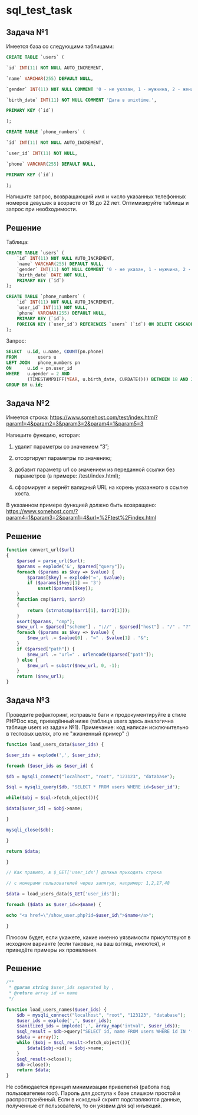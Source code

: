 # sql_test_task

## Задача №1

Имеется база со следующими таблицами:
```sql
CREATE TABLE `users` (

`id` INT(11) NOT NULL AUTO_INCREMENT,

`name` VARCHAR(255) DEFAULT NULL,

`gender` INT(11) NOT NULL COMMENT '0 - не указан, 1 - мужчина, 2 - женщина.',

`birth_date` INT(11) NOT NULL COMMENT 'Дата в unixtime.',

PRIMARY KEY (`id`)

);

CREATE TABLE `phone_numbers` (

`id` INT(11) NOT NULL AUTO_INCREMENT,

`user_id` INT(11) NOT NULL,

`phone` VARCHAR(255) DEFAULT NULL,

PRIMARY KEY (`id`)

);
```
Напишите запрос, возвращающий имя и число указанных телефонных номеров девушек в возрасте от 18 до 22 лет. Оптимизируйте таблицы и запрос при необходимости.

## Решение
Таблица:
```sql
CREATE TABLE `users` (
	`id` INT(11) NOT NULL AUTO_INCREMENT,
	`name` VARCHAR(255) DEFAULT NULL,
	`gender` INT(11) NOT NULL COMMENT '0 - не указан, 1 - мужчина, 2 - женщина.',
	`birth_date` DATE NOT NULL,
	PRIMARY KEY (`id`)
);

CREATE TABLE `phone_numbers` (
	`id` INT(11) NOT NULL AUTO_INCREMENT,
	`user_id` INT(11) NOT NULL,
	`phone` VARCHAR(255) DEFAULT NULL,
	PRIMARY KEY (`id`),
	FOREIGN KEY (`user_id`) REFERENCES `users` (`id`) ON DELETE CASCADE
);
```
Запрос:
```sql
SELECT 	u.id, u.name, COUNT(pn.phone)
FROM	 	users u 
LEFT JOIN	phone_numbers pn 
ON		u.id = pn.user_id
WHERE	u.gender = 2 AND 
		(TIMESTAMPDIFF(YEAR, u.birth_date, CURDATE())) BETWEEN 18 AND 22
GROUP BY u.id;
```

## Задача №2 

Имеется строка: https://www.somehost.com/test/index.html?param1=4&param2=3&param3=2&param4=1&param5=3

Напишите функцию, которая:

1. удалит параметры со значением “3”;

2. отсортирует параметры по значению;

3. добавит параметр url со значением из переданной ссылки без параметров (в примере: /test/index.html);

4. сформирует и вернёт валидный URL на корень указанного в ссылке хоста.

В указанном примере функцией должно быть возвращено: https://www.somehost.com/?param4=1&param3=2&param1=4&url=%2Ftest%2Findex.html

## Решение
```php
function convert_url($url)
{
    $parsed = parse_url($url);
    $params = explode('&', $parsed["query"]);
    foreach ($params as $key => $value) {
        $params[$key] = explode('=', $value);
        if ($params[$key][1] == '3')
            unset($params[$key]);
    }
    function cmp($arr1, $arr2)
    {
        return (strnatcmp($arr1[1], $arr2[1]));
    }
    usort($params, "cmp");
    $new_url = $parsed["scheme"] . "://" . $parsed["host"] . "/" . "?";
    foreach ($params as $key => $value) {
        $new_url .= $value[0] . "=" . $value[1] . "&";
    }
    if ($parsed["path"]) {
        $new_url .= "url=" . urlencode($parsed["path"]);
    } else {
        $new_url = substr($new_url, 0, -1);
    }
    return ($new_url);
}
```
## Задача №3

Проведите рефакторинг, исправьте баги и продокументируйте в стиле PHPDoc код, приведённый ниже (таблица users здесь аналогична таблице users из задачи №1). Примечание: код написан исключительно в тестовых целях, это не "жизненный пример" :)

```php
function load_users_data($user_ids) {

$user_ids = explode(',', $user_ids);

foreach ($user_ids as $user_id) {

$db = mysqli_connect("localhost", "root", "123123", "database");

$sql = mysqli_query($db, "SELECT * FROM users WHERE id=$user_id");

while($obj = $sql->fetch_object()){

$data[$user_id] = $obj->name;

}

mysqli_close($db);

}

return $data;

}

// Как правило, в $_GET['user_ids'] должна приходить строка

// с номерами пользователей через запятую, например: 1,2,17,48

$data = load_users_data($_GET['user_ids']);

foreach ($data as $user_id=>$name) {

echo "<a href=\"/show_user.php?id=$user_id\">$name</a>";

}
```
Плюсом будет, если укажете, какие именно уязвимости присутствуют в исходном варианте (если таковые, на ваш взгляд, имеются), и приведёте примеры их проявления.

## Решение
```php
/**
 * @param string $user_ids separated by ,
 * @return array id => name
 */
 
function load_users_names($user_ids) {
    $db = mysqli_connect("localhost", "root", "123123", "database");
    $user_ids = explode(',', $user_ids);
    $sanitized_ids = implode(',', array_map('intval', $user_ids));
    $sql_result = $db->query("SELECT id, name FROM users WHERE id IN '(" . $sanitized_ids . "')");
    $data = array();
    while ($obj = $sql_result->fetch_object()){
        $data[$obj->id] = $obj->name;
    }
    $sql_result->close();
    $db->close();
    return $data;
}
```
Не соблюдается принцип минимизации привелегий (работа под пользователем root). Пароль для доступа к базе слишком простой и распространённый. Если в исходный скрипт подставляются данные, полученные от пользователя, то он уязвим для sql инъекций.
